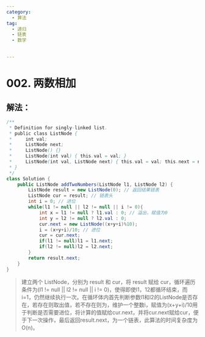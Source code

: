 ```yaml
---
category: 
  - 算法
tag: 
  - 递归
  - 链表
  - 数学

 
---
```

# 002. 两数相加

<Badge text="中等" type="warning" vertical="middle" />


## 解法：

```java
/**
 * Definition for singly-linked list.
 * public class ListNode {
 *     int val;
 *     ListNode next;
 *     ListNode() {}
 *     ListNode(int val) { this.val = val; }
 *     ListNode(int val, ListNode next) { this.val = val; this.next = next; }
 * }
 */
class Solution {
    public ListNode addTwoNumbers(ListNode l1, ListNode l2) {
        ListNode result = new ListNode(0); // 返回结果链表
        ListNode cur = result; // 链表头
        int i = 0; // 进位
        while(l1 != null || l2 != null || i != 0){
            int x = l1 != null ? l1.val : 0; // 溢出，赋值为0
            int y = l2 != null ? l2.val : 0;
            cur.next = new ListNode((x+y+i)%10);
            i = (x+y+i)/10; // 进位
            cur = cur.next;
            if(l1 != null)l1 = l1.next;
            if(l2 != null)l2 = l2.next;
        }
        return result.next;
    }
}
```

> 建立两个 ListNode，分别为 result 和 cur，将 result 赋给 cur，循环遍历条件为(l1 != null || l2 != null || i != 0)，使得即使l1，12都循环结束，而i=1，仍然继续执行一次。在循环体内首先判断参数l1和l2的ListNode是否存在，若存在则取出值，若不存在则为，维护一个整数i，赋值为(x+y+i)/10用于判断是否需要进位，将计算的值赋给cur.next，并将cur.next赋给cur，便于下一次操作，最后返回result.next，为一个链表，此算法的时间复杂度为O(n)。